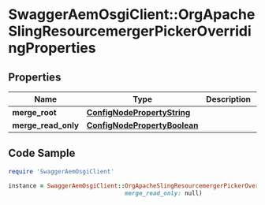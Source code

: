 # SwaggerAemOsgiClient::OrgApacheSlingResourcemergerPickerOverridingProperties

## Properties

Name | Type | Description | Notes
------------ | ------------- | ------------- | -------------
**merge_root** | [**ConfigNodePropertyString**](ConfigNodePropertyString.md) |  | [optional] 
**merge_read_only** | [**ConfigNodePropertyBoolean**](ConfigNodePropertyBoolean.md) |  | [optional] 

## Code Sample

```ruby
require 'SwaggerAemOsgiClient'

instance = SwaggerAemOsgiClient::OrgApacheSlingResourcemergerPickerOverridingProperties.new(merge_root: null,
                                 merge_read_only: null)
```


